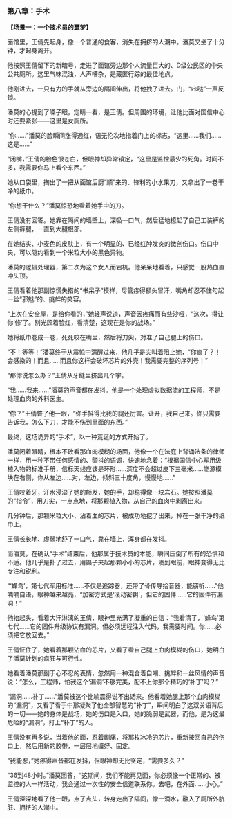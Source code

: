 ### **第八章：手术**

**【场景一：一个技术员的噩梦】**

面馆里，王倩先起身，像一个普通的食客，消失在拥挤的人潮中。潘莫又坐了十分钟，才起身离开。

他按照王倩留下的新暗号，走进了面馆旁边那个人流量巨大的、D级公民区的中央公共厕所。这里气味混浊，人声嘈杂，是藏匿行踪的最佳地点。

他刚进去，一只有力的手就从旁边的隔间伸出，将他拽了进去。门，“咔哒”一声反锁。

潘莫的心提到了嗓子眼，定睛一看，是王倩。但周围的环境，让他比面对国信中心时还要紧张——这里是女厕所。

“你……”潘莫的脸瞬间涨得通红，语无伦次地指着门上的标志，“这里……我们……这是……”

“闭嘴，”王倩的脸色很苍白，但眼神却异常镇定，“这里是监控最少的死角。时间不多，我需要你马上看个东西。”

她从口袋里，掏出了一把从面馆后厨“顺”来的、锋利的小水果刀，又拿出了一卷干净的纸巾。

“你想干什么？”潘莫惊恐地看着她手中的刀。

王倩没有回答。她靠在隔间的墙壁上，深吸一口气，然后猛地撩起了自己工装裤的左侧裤腿，一直到大腿根部。

在她结实、小麦色的皮肤上，有一个明显的、已经红肿发炎的微创伤口。伤口中央，可以隐约看到一个米粒大小的黑色异物。

潘莫的逻辑处理器，第二次为这个女人而宕机。他呆呆地看着，只感觉一股热血直冲头顶。

王倩看着他那副惊慌失措的“书呆子”模样，尽管疼得额头冒汗，嘴角却忍不住勾起一丝“邪魅”的、挑衅的笑容。

“上次在安全屋，是给你看的，”她轻声说道，声音因疼痛而有些沙哑，“这次，得让你‘修’了。别光顾着脸红，看清楚，这现在是你的战场。”

她将纸巾卷成一卷，死死咬在嘴里，然后将刀尖，对准了自己腿上的伤口。

“不！等等！”潘莫终于从震惊中清醒过来，他几乎是尖叫着阻止她，“你疯了？！会感染的！而且……而且你这样会破坏芯片的外壳！我需要完整的序列号！”

“那你说怎么办？”王倩从牙缝里挤出几个字。

“我……我来……”潘莫的声音都在发抖。他是一个处理虚拟数据流的工程师，不是处理血肉的外科医生。

“你？”王倩瞥了他一眼，“你手抖得比我的腿还厉害。让开，我自己来。你只需要告诉我，怎么下刀，才能不伤到里面的东西。”

最终，这场诡异的“手术”，以一种荒诞的方式开始了。

潘莫闭着眼睛，根本不敢看那血肉模糊的场面，他像一个在法庭上背诵法条的律师一样，用一种不带任何感情的、颤抖的语调，快速地念着：“根据国信中心军用级植入物的标准手册，信标天线应该是环形……深度不会超过皮下三毫米……能源模块在右侧，你从左边……对，左边，倾斜三十度角，慢慢地……”

王倩咬着牙，汗水浸湿了她的额发，她的手，却稳得像一块岩石。她按照潘莫的“指令”，用刀尖，一点点地，将那颗植入物，从自己的血肉中剥离出来。

几分钟后，那颗米粒大小、沾着血的芯片，被成功地挖了出来，掉在一张干净的纸巾上。

王倩长长地、虚弱地舒了一口气，靠在墙上，浑身都在发抖。

而潘莫，在确认“手术”结束后，他那属于技术员的本能，瞬间压倒了所有的恐惧和不适。他几乎是扑了过去，用镊子夹起那颗小小的芯片，凑到眼前，眼神变得无比专注和锐利。

“‘蜂鸟’，第七代军用标准……不仅是追踪器，还带了骨传导拾音器，能窃听……”他喃喃自语，眼神越来越亮，“加密方式是‘滚动密钥’，但它的固件……它的固件有漏洞！”

他抬起头，看着大汗淋漓的王倩，眼神里充满了凝重的自信：“我看清了，‘蜂鸟’第七代……它的固件升级协议有漏洞。但必须远程注入代码，我需要时间。你……必须把它放回去。”

王倩怔住了，她看着那颗沾血的芯片，又看了看自己腿上血肉模糊的伤口，她明白了潘莫计划的疯狂与可行性。

她看着潘莫那副于心不忍的表情，忽然用一种混合着自嘲、挑衅和一丝风情的声音说：“怎么，工程师，怕我这个‘漏洞’不够完美，配不上你那个精巧的‘补丁’吗？”

“漏洞……补丁……”潘莫被这个比喻震得说不出话来。他看着她腿上那个血肉模糊的“漏洞”，又看了看手中那凝聚了他全部智慧的“补丁”，瞬间明白了这双关语背后的一切——她的身体是战场，她的伤口是入口，她的脆弱是武器，而他，是为这最危险的“漏洞”，打上“补丁”的人。

王倩没有再多说，当着他的面，忍着剧痛，将那枚冰冷的芯片，重新按回自己的伤口上，然后用新的胶带，一层层地缠好、固定。

“我能忍，”她疼得声音都在发抖，但眼神却无比坚定，“需要多久？”

“36到48小时。”潘莫回答，“这期间，我们不能再见面，你必须像一个正常的、被监控的人一样活动，我会通过一次性的安全信道联系你。去吧，在外面……小心。”

王倩深深地看了他一眼，点了点头，转身走出了隔间，像一滴水，融入了厕所外肮脏、拥挤的人潮中。